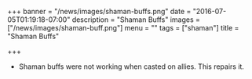 +++
banner = "/news/images/shaman-buffs.png"
date = "2016-07-05T01:19:18-07:00"
description = "Shaman Buffs"
images = ["/news/images/shaman-buff.png"]
menu = ""
tags = ["shaman"]
title = "Shaman Buffs"

+++
* Shaman buffs were not working when casted on allies. This repairs it.
<!--more-->